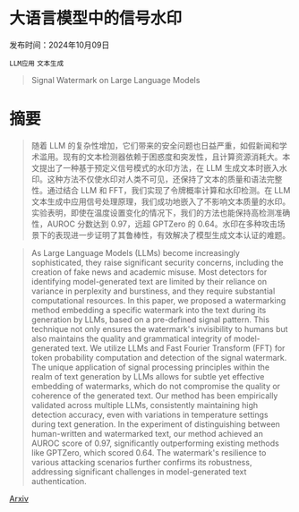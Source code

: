 # 大语言模型中的信号水印

发布时间：2024年10月09日

`LLM应用` `文本生成`

> Signal Watermark on Large Language Models

# 摘要

> 随着 LLM 的复杂性增加，它们带来的安全问题也日益严重，如假新闻和学术滥用。现有的文本检测器依赖于困惑度和突发性，且计算资源消耗大。本文提出了一种基于预定义信号模式的水印方法，在 LLM 生成文本时嵌入水印。这种方法不仅使水印对人类不可见，还保持了文本的质量和语法完整性。通过结合 LLM 和 FFT，我们实现了令牌概率计算和水印检测。在 LLM 文本生成中应用信号处理原理，我们成功地嵌入了不影响文本质量的水印。实验表明，即使在温度设置变化的情况下，我们的方法也能保持高检测准确性，AUROC 分数达到 0.97，远超 GPTZero 的 0.64。水印在多种攻击场景下的表现进一步证明了其鲁棒性，有效解决了模型生成文本认证的难题。

> As Large Language Models (LLMs) become increasingly sophisticated, they raise significant security concerns, including the creation of fake news and academic misuse. Most detectors for identifying model-generated text are limited by their reliance on variance in perplexity and burstiness, and they require substantial computational resources. In this paper, we proposed a watermarking method embedding a specific watermark into the text during its generation by LLMs, based on a pre-defined signal pattern. This technique not only ensures the watermark's invisibility to humans but also maintains the quality and grammatical integrity of model-generated text. We utilize LLMs and Fast Fourier Transform (FFT) for token probability computation and detection of the signal watermark. The unique application of signal processing principles within the realm of text generation by LLMs allows for subtle yet effective embedding of watermarks, which do not compromise the quality or coherence of the generated text. Our method has been empirically validated across multiple LLMs, consistently maintaining high detection accuracy, even with variations in temperature settings during text generation. In the experiment of distinguishing between human-written and watermarked text, our method achieved an AUROC score of 0.97, significantly outperforming existing methods like GPTZero, which scored 0.64. The watermark's resilience to various attacking scenarios further confirms its robustness, addressing significant challenges in model-generated text authentication.

[Arxiv](https://arxiv.org/abs/2410.06545)